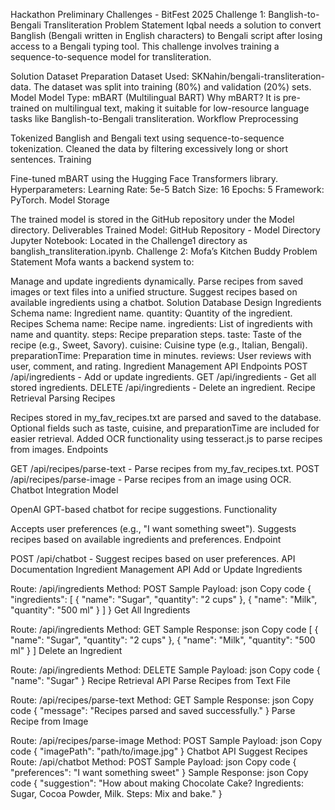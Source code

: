 Hackathon Preliminary Challenges - BitFest 2025
Challenge 1: Banglish-to-Bengali Transliteration
Problem Statement
Iqbal needs a solution to convert Banglish (Bengali written in English characters) to Bengali script after losing access to a Bengali typing tool. This challenge involves training a sequence-to-sequence model for transliteration.

Solution
Dataset Preparation
Dataset Used: SKNahin/bengali-transliteration-data.
The dataset was split into training (80%) and validation (20%) sets.
Model
Model Type: mBART (Multilingual BART)
Why mBART? It is pre-trained on multilingual text, making it suitable for low-resource language tasks like Banglish-to-Bengali transliteration.
Workflow
Preprocessing

Tokenized Banglish and Bengali text using sequence-to-sequence tokenization.
Cleaned the data by filtering excessively long or short sentences.
Training

Fine-tuned mBART using the Hugging Face Transformers library.
Hyperparameters:
Learning Rate: 5e-5
Batch Size: 16
Epochs: 5
Framework: PyTorch.
Model Storage

The trained model is stored in the GitHub repository under the Model directory.
Deliverables
Trained Model: GitHub Repository - Model Directory
Jupyter Notebook: Located in the Challenge1 directory as banglish_transliteration.ipynb.
Challenge 2: Mofa’s Kitchen Buddy
Problem Statement
Mofa wants a backend system to:

Manage and update ingredients dynamically.
Parse recipes from saved images or text files into a unified structure.
Suggest recipes based on available ingredients using a chatbot.
Solution
Database Design
Ingredients Schema
name: Ingredient name.
quantity: Quantity of the ingredient.
Recipes Schema
name: Recipe name.
ingredients: List of ingredients with name and quantity.
steps: Recipe preparation steps.
taste: Taste of the recipe (e.g., Sweet, Savory).
cuisine: Cuisine type (e.g., Italian, Bengali).
preparationTime: Preparation time in minutes.
reviews: User reviews with user, comment, and rating.
Ingredient Management API
Endpoints
POST /api/ingredients - Add or update ingredients.
GET /api/ingredients - Get all stored ingredients.
DELETE /api/ingredients - Delete an ingredient.
Recipe Retrieval
Parsing Recipes

Recipes stored in my_fav_recipes.txt are parsed and saved to the database.
Optional fields such as taste, cuisine, and preparationTime are included for easier retrieval.
Added OCR functionality using tesseract.js to parse recipes from images.
Endpoints

GET /api/recipes/parse-text - Parse recipes from my_fav_recipes.txt.
POST /api/recipes/parse-image - Parse recipes from an image using OCR.
Chatbot Integration
Model

OpenAI GPT-based chatbot for recipe suggestions.
Functionality

Accepts user preferences (e.g., "I want something sweet").
Suggests recipes based on available ingredients and preferences.
Endpoint

POST /api/chatbot - Suggest recipes based on user preferences.
API Documentation
Ingredient Management API
Add or Update Ingredients

Route: /api/ingredients
Method: POST
Sample Payload:
json
Copy code
{
  "ingredients": [
    { "name": "Sugar", "quantity": "2 cups" },
    { "name": "Milk", "quantity": "500 ml" }
  ]
}
Get All Ingredients

Route: /api/ingredients
Method: GET
Sample Response:
json
Copy code
[
  { "name": "Sugar", "quantity": "2 cups" },
  { "name": "Milk", "quantity": "500 ml" }
]
Delete an Ingredient

Route: /api/ingredients
Method: DELETE
Sample Payload:
json
Copy code
{
  "name": "Sugar"
}
Recipe Retrieval API
Parse Recipes from Text File

Route: /api/recipes/parse-text
Method: GET
Sample Response:
json
Copy code
{
  "message": "Recipes parsed and saved successfully."
}
Parse Recipe from Image

Route: /api/recipes/parse-image
Method: POST
Sample Payload:
json
Copy code
{
  "imagePath": "path/to/image.jpg"
}
Chatbot API
Suggest Recipes
Route: /api/chatbot
Method: POST
Sample Payload:
json
Copy code
{
  "preferences": "I want something sweet"
}
Sample Response:
json
Copy code
{
  "suggestion": "How about making Chocolate Cake? Ingredients: Sugar, Cocoa Powder, Milk. Steps: Mix and bake."
}
